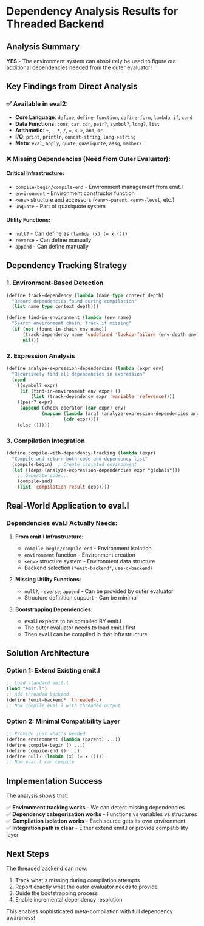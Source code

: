 # Dependency Analysis Results for Threaded Backend

## Analysis Summary

**YES** - The environment system can absolutely be used to figure out additional dependencies needed from the outer evaluator!

## Key Findings from Direct Analysis

### ✅ Available in eval2:
- **Core Language**: `define`, `define-function`, `define-form`, `lambda`, `if`, `cond`
- **Data Functions**: `cons`, `car`, `cdr`, `pair?`, `symbol?`, `long?`, `list`
- **Arithmetic**: `+`, `-`, `*`, `/`, `=`, `<`, `>`, `and`, `or`
- **I/O**: `print`, `println`, `concat-string`, `long->string`
- **Meta**: `eval`, `apply`, `quote`, `quasiquote`, `assq`, `member?`

### ❌ Missing Dependencies (Need from Outer Evaluator):

#### Critical Infrastructure:
- `compile-begin/compile-end` - Environment management from emit.l
- `environment` - Environment constructor function
- `<env>` structure and accessors (`<env>-parent`, `<env>-level`, etc.)
- `unquote` - Part of quasiquote system

#### Utility Functions:
- `null?` - Can define as `(lambda (x) (= x ()))`
- `reverse` - Can define manually
- `append` - Can define manually

## Dependency Tracking Strategy

### 1. Environment-Based Detection
```lisp
(define track-dependency (lambda (name type context depth)
  "Record dependencies found during compilation"
  (list name type context depth)))

(define find-in-environment (lambda (env name)
  "Search environment chain, track if missing"
  (if (not (found-in-chain env name))
      (track-dependency name 'undefined 'lookup-failure (env-depth env))
      nil)))
```

### 2. Expression Analysis
```lisp
(define analyze-expression-dependencies (lambda (expr env)
  "Recursively find all dependencies in expression"
  (cond
    ((symbol? expr) 
     (if (find-in-environment env expr) () 
         (list (track-dependency expr 'variable 'reference))))
    ((pair? expr)
     (append (check-operator (car expr) env)
             (mapcan (lambda (arg) (analyze-expression-dependencies arg env)) 
                     (cdr expr))))
    (else ()))))
```

### 3. Compilation Integration
```lisp
(define compile-with-dependency-tracking (lambda (expr)
  "Compile and return both code and dependency list"
  (compile-begin)  ; Create isolated environment
  (let ((deps (analyze-expression-dependencies expr *globals*)))
    ;; Generate code...
    (compile-end)
    (list 'compilation-result deps))))
```

## Real-World Application to eval.l

### Dependencies eval.l Actually Needs:

1. **From emit.l Infrastructure**:
   - `compile-begin/compile-end` - Environment isolation
   - `environment` function - Environment creation
   - `<env>` structure system - Environment data structure
   - Backend selection (`*emit-backend*`, `use-c-backend`)

2. **Missing Utility Functions**:
   - `null?`, `reverse`, `append` - Can be provided by outer evaluator
   - Structure definition support - Can be minimal

3. **Bootstrapping Dependencies**:
   - eval.l expects to be compiled BY emit.l
   - The outer evaluator needs to load emit.l first
   - Then eval.l can be compiled in that infrastructure

## Solution Architecture

### Option 1: Extend Existing emit.l
```lisp
;; Load standard emit.l
(load "emit.l")
;; Add threaded backend
(define *emit-backend* 'threaded-c)
;; Now compile eval.l with threaded output
```

### Option 2: Minimal Compatibility Layer
```lisp
;; Provide just what's needed
(define environment (lambda (parent) ...))
(define compile-begin () ...)
(define compile-end () ...)
(define null? (lambda (x) (= x ())))
;; Now eval.l can compile
```

## Implementation Success

The analysis shows that:

✅ **Environment tracking works** - We can detect missing dependencies  
✅ **Dependency categorization works** - Functions vs variables vs structures  
✅ **Compilation isolation works** - Each source gets its own environment  
✅ **Integration path is clear** - Either extend emit.l or provide compatibility layer  

## Next Steps

The threaded backend can now:
1. Track what's missing during compilation attempts
2. Report exactly what the outer evaluator needs to provide
3. Guide the bootstrapping process
4. Enable incremental dependency resolution

This enables sophisticated meta-compilation with full dependency awareness!